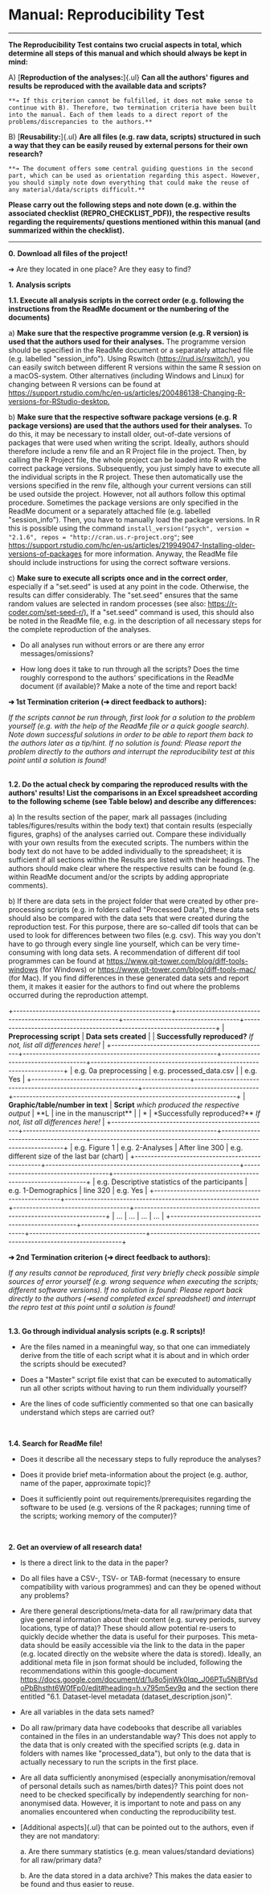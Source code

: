 # Manual: Reproducibility Test

------------------------------------------------------------------------

**The Reproducibility Test contains two crucial aspects in total, which determine all steps of this manual and which should always be kept in mind:**

A)  [**Reproduction of the analyses:**]{.ul} **Can all the authors' figures and results be reproduced with the available data and scripts?**

    **➔ If this criterion cannot be fulfilled, it does not make sense to continue with B). Therefore, two termination criteria have been built into the manual. Each of them leads to a direct report of the problems/discrepancies to the authors.**

B)  [**Reusability:**]{.ul} **Are all files (e.g. raw data, scripts) structured in such a way that they can be easily reused by external persons for their own research?**

    **➔ The document offers some central guiding questions in the second part, which can be used as orientation regarding this aspect. However, you should simply note down everything that could make the reuse of any material/data/scripts difficult.**

**Please carry out the following steps and note down (e.g. within the associated checklist (REPRO_CHECKLIST_PDF)), the respective results regarding the requirements/ questions mentioned within this manual (and summarized within the checklist).**

------------------------------------------------------------------------

**0.** **Download all files of the project!**

➔ Are they located in one place? Are they easy to find?

**1.** **Analysis scripts**

**1.1. Execute all analysis scripts in the correct order (e.g. following the instructions from the ReadMe document or the numbering of the documents)**

a\) **Make sure that the respective programme version (e.g. R version) is used that the authors used for their analyses.** The programme version should be specified in the ReadMe document or a separately attached file (e.g. labelled "session_info"). Using Rswitch (<https://rud.is/rswitch/),> you can easily switch between different R versions within the same R session on a macOS-system. Other alternatives (including Windows and Linux) for changing between R versions can be found at <https://support.rstudio.com/hc/en-us/articles/200486138-Changing-R-versions-for-RStudio-desktop.>

b\) **Make sure that the respective software package versions (e.g. R package versions) are used that the authors used for their analyses.** To do this, it may be necessary to install older, out-of-date versions of packages that were used when writing the script. Ideally, authors should therefore include a renv file and an R Project file in the project. Then, by calling the R Project file, the whole project can be loaded into R with the correct package versions. Subsequently, you just simply have to execute all the individual scripts in the R project. These then automatically use the versions specified in the renv file, although your current versions can still be used outside the project. However, not all authors follow this optimal procedure. Sometimes the package versions are only specified in the ReadMe document or a separately attached file (e.g. labelled "session_info"). Then, you have to manually load the package versions. In R this is possible using the command `install_version("psych", version = "2.1.6", repos = "http://cran.us.r-project.org"`; see <https://support.rstudio.com/hc/en-us/articles/219949047-Installing-older-versions-of-packages> for more information. Anyway, the ReadMe file should include instructions for using the correct software versions.

c\) **Make sure to execute all scripts once and in the correct order**, especially if a "set.seed" is used at any point in the code. Otherwise, the results can differ considerably. The "set.seed" ensures that the same random values are selected in random processes (see also: <https://r-coder.com/set-seed-r/).> If a "set.seed" command is used, this should also be noted in the ReadMe file, e.g. in the description of all necessary steps for the complete reproduction of the analyses.

-   Do all analyses run without errors or are there any error messages/omissions?

-   How long does it take to run through all the scripts? Does the time roughly correspond to the authors' specifications in the ReadMe document (if available)? Make a note of the time and report back!

**➔ 1st Termination criterion (➔ direct feedback to authors):**

*If the scripts cannot be run through, first look for a solution to the problem yourself (e.g. with the help of the ReadMe file or a quick google search). Note down successful solutions in order to be able to report them back to the authors later as a tip/hint. If no solution is found: Please report the problem directly to the authors and interrupt the reproducibility test at this point until a solution is found!*  
<br>

**1.2. Do the actual check by comparing the reproduced results with the authors' results! List the comparisons in an Excel spreadsheet according to the following scheme (see Table below) and describe any differences:**

a\) In the results section of the paper, mark all passages (including tables/figures/results within the body text) that contain results (especially figures, graphs) of the analyses carried out. Compare these individually with your own results from the executed scripts. The numbers within the body text do not have to be added individually to the spreadsheet; it is sufficient if all sections within the Results are listed with their headings. The authors should make clear where the respective results can be found (e.g. within ReadMe document and/or the scripts by adding appropriate comments).

b\) If there are data sets in the project folder that were created by other pre-processing scripts (e.g. in folders called "Processed Data"), these data sets should also be compared with the data sets that were created during the reproduction test. For this purpose, there are so-called dif tools that can be used to look for differences between two files (e.g. csv). This way you don't have to go through every single line yourself, which can be very time-consuming with long data sets. A recommendation of different dif tool programmes can be found at <https://www.git-tower.com/blog/diff-tools-windows> (for Windows) or <https://www.git-tower.com/blog/diff-tools-mac/> (for Mac). If you find differences in these generated data sets and report them, it makes it easier for the authors to find out where the problems occurred during the reproduction attempt.

+-------------------------------------------------+------------------------------------------------------------+------------------------------------+---------------------------------------------------------------------+
| **Preprocessing script**                        | **Data sets created**                                      |                                    | **Successfully reproduced?** *If not, list all differences here!*   |
+-------------------------------------------------+------------------------------------------------------------+------------------------------------+---------------------------------------------------------------------+
| e.g. 0a preprocessing                           | e.g. processed_data.csv                                    |                                    | e.g. Yes                                                            |
+-------------------------------------------------+------------------------------------------------------------+------------------------------------+---------------------------------------------------------------------+
| **Graphic/table/number in text**                | **Script** *which produced the respective output* \| \*\*L | ine in the manuscript\*\* \| \| \* | \*Successfully reproduced?\*\* *If not, list all differences here!* |
+-------------------------------------------------+------------------------------------------------------------+------------------------------------+---------------------------------------------------------------------+
| e.g. Figure 1                                   | e.g. 2-Analyses                                            | After line 300                     | e.g. different size of the last bar (chart)                         |
+-------------------------------------------------+------------------------------------------------------------+------------------------------------+---------------------------------------------------------------------+
| e.g. Descriptive statistics of the participants | e.g. 1-Demographics                                        | line 320                           | e.g. Yes                                                            |
+-------------------------------------------------+------------------------------------------------------------+------------------------------------+---------------------------------------------------------------------+
| ...                                             | ...                                                        | ...                                | ...                                                                 |
+-------------------------------------------------+------------------------------------------------------------+------------------------------------+---------------------------------------------------------------------+

**➔ 2nd Termination criterion (➔ direct feedback to authors):**

*If any results cannot be reproduced, first very briefly check possible simple sources of error yourself (e.g. wrong sequence when executing the scripts; different software versions). If no solution is found: Please report back directly to the authors (➔send completed excel spreadsheet) and interrupt the repro test at this point until a solution is found!*  
<br>

**1.3. Go through individual analysis scripts (e.g. R scripts)!**

-   Are the files named in a meaningful way, so that one can immediately derive from the title of each script what it is about and in which order the scripts should be executed?

-   Does a "Master" script file exist that can be executed to automatically run all other scripts without having to run them individually yourself?

-   Are the lines of code sufficiently commented so that one can basically understand which steps are carried out?  
<br>
  
**1.4. Search for ReadMe file!**

-   Does it describe all the necessary steps to fully reproduce the analyses?

-   Does it provide brief meta-information about the project (e.g. author, name of the paper, approximate topic)?

-   Does it sufficiently point out requirements/prerequisites regarding the software to be used (e.g. versions of the R packages; running time of the scripts; working memory of the computer)?  
<br>

**2. Get an overview of all research data!**

-   Is there a direct link to the data in the paper?

-   Do all files have a CSV-, TSV- or TAB-format (necessary to ensure compatibility with various programmes) and can they be opened without any problems?

-   Are there general descriptions/meta-data for all raw/primary data that give general information about their content (e.g. survey periods, survey locations, type of data)? These should allow potential re-users to quickly decide whether the data is useful for their purposes. This meta-data should be easily accessible via the link to the data in the paper (e.g. located directly on the website where the data is stored). Ideally, an additional meta file in json format should be included, following the recommendations within this google-document <https://docs.google.com/document/d/1u8o5jnWk0Iqp_J06PTu5NjBfVsdoPbBhstht6W0fFp0/edit#heading=h.v795m5ev9q> and the section there entitled "6.1. Dataset-level metadata (dataset_description.json)".

-   Are all variables in the data sets named?

-   Do all raw/primary data have codebooks that describe all variables contained in the files in an understandable way? This does not apply to the data that is only created with the specified scripts (e.g. data in folders with names like "processed_data"), but only to the data that is actually necessary to run the scripts in the first place.

-   Are all data sufficiently anonymised (especially anonymisation/removal of personal details such as names/birth dates)? This point does not need to be checked specifically by independently searching for non-anonymised data. However, it is important to note and pass on any anomalies encountered when conducting the reproducibility test.

-   [Additional aspects]{.ul} that can be pointed out to the authors, even if they are not mandatory:

    a\. Are there summary statistics (e.g. mean values/standard deviations) for all raw/primary data?

    b\. Are the data stored in a data archive? This makes the data easier to be found and thus easier to reuse.
